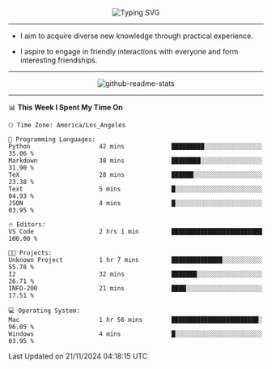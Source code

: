 <p align="center">
  <img src="https://readme-typing-svg.demolab.com?font=Fira+Code&weight=500&size=32&duration=2500&pause=1600&center=true&vCenter=true&random=false&width=1024&height=64&lines=Hi+there+%F0%9F%91%8B;I'm+delighted+you+could+make+it+here+%F0%9F%8E%89;I'm+Harry%2C+a+college+student+still+finding+my+way" alt="Typing SVG" />
</p>


---


- I aim to acquire diverse new knowledge through practical experience.

- I aspire to engage in friendly interactions with everyone and form interesting friendships.


---


<p align="center">
  <img src="https://github-readme-stats.vercel.app/api?username=Harry-Jing&show_icons=true" alt="github-readme-stats"/>
</p>


---

<!--START_SECTION:waka-->
📊 **This Week I Spent My Time On** 

```text
🕑︎ Time Zone: America/Los_Angeles

💬 Programming Languages: 
Python                   42 mins             █████████░░░░░░░░░░░░░░░░   35.06 % 
Markdown                 38 mins             ████████░░░░░░░░░░░░░░░░░   31.90 % 
TeX                      28 mins             ██████░░░░░░░░░░░░░░░░░░░   23.38 % 
Text                     5 mins              █░░░░░░░░░░░░░░░░░░░░░░░░   04.93 % 
JSON                     4 mins              █░░░░░░░░░░░░░░░░░░░░░░░░   03.95 % 

🔥 Editors: 
VS Code                  2 hrs 1 min         █████████████████████████   100.00 % 

🐱‍💻 Projects: 
Unknown Project          1 hr 7 mins         ██████████████░░░░░░░░░░░   55.78 % 
I2                       32 mins             ███████░░░░░░░░░░░░░░░░░░   26.71 % 
INFO-200                 21 mins             ████░░░░░░░░░░░░░░░░░░░░░   17.51 % 

💻 Operating System: 
Mac                      1 hr 56 mins        ████████████████████████░   96.05 % 
Windows                  4 mins              █░░░░░░░░░░░░░░░░░░░░░░░░   03.95 % 
```


 Last Updated on 21/11/2024 04:18:15 UTC
<!--END_SECTION:waka-->
